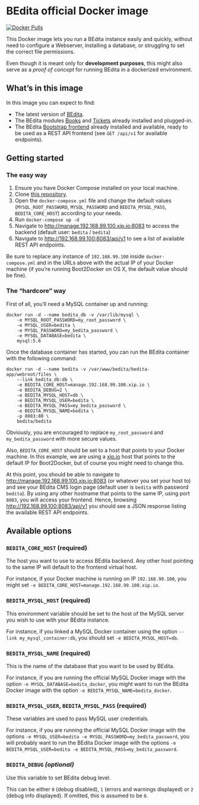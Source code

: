# BEdita official Docker image
[![Docker Pulls](https://img.shields.io/docker/pulls/bedita/bedita.svg)](https://hub.docker.com/r/bedita/bedita/)

This Docker image lets you run a BEdita instance easily and quickly, without need to configure a Webserver, installing a database, or struggling to set the correct file permissions.

Even though it is meant only for **development purposes**, this might also serve as a _proof of concept_ for running BEdita in a dockerized environment.

## What’s in this image

In this image you can expect to find:

 - The latest version of [BEdita](https://github.com/bedita/bedita).
 - The BEdita modules [Books](https://github.com/bedita/books) and [Tickets](https://github.com/bedita/tickets) already installed and plugged-in.
 - The BEdita [Bootstrap frontend](https://github.com/bedita/bootstrap) already installed and available, ready to be used as a REST API frontend (see `GET /api/v1` for available endpoints).

## Getting started

### The easy way

1. Ensure you have Docker Compose installed on your local machine.
2. Clone [this repository](https://github.com/bedita/docker-image).
3. Open the `docker-compose.yml` file and change the default values (`MYSQL_ROOT_PASSWORD`, `MYSQL_PASSWORD` and `BEDITA_MYSQL_PASS`, `BEDITA_CORE_HOST`) according to your needs.
4. Run `docker-compose up -d`
5. Navigate to http://manage.192.168.99.100.xip.io:8083 to access the backend (default user: `bedita` / `bedita`)
6. Navigate to http://192.168.99.100:8083/api/v1 to see a list of available REST API endpoints.

Be sure to replace any instance of `192.168.99.100` inside `docker-compose.yml` and in the URLs above with the actual IP of your Docker machine (if you’re running Boot2Docker on OS X, the default value should be fine).

### The “hardcore” way

First of all, you’ll need a MySQL container up and running:

```
docker run -d --name bedita_db -v /var/lib/mysql \
    -e MYSQL_ROOT_PASSWORD=my_root_password \
    -e MYSQL_USER=bedita \
    -e MYSQL_PASSWORD=my_bedita_password \
    -e MYSQL_DATABASE=bedita \
    mysql:5.6
```

Once the database container has started, you can run the BEdita container with the following command:

```
docker run -d --name bedita -v /var/www/bedita/bedita-app/webroot/files \
    --link bedita_db:db \
    -e BEDITA_CORE_HOST=manage.192.168.99.100.xip.io \
    -e BEDITA_DEBUG=2 \
    -e BEDITA_MYSQL_HOST=db \
    -e BEDITA_MYSQL_USER=bedita \
    -e BEDITA_MYSQL_PASS=my_bedita_password \
    -e BEDITA_MYSQL_NAME=bedita \
    -p 8083:80 \
    bedita/bedita
```

Obviously, you are encouraged to replace `my_root_password` and `my_bedita_password` with more secure values.

Also, `BEDITA_CORE_HOST` should be set to a host that points to your Docker machine. In this example, we are using a [xip.io](http://xip.io/) host that points to the default IP for Boot2Docker, but of course you might need to change this.

At this point, you should be able to navigate to http://manage.192.168.99.100.xip.io:8083 (or whatever you set your host to) and see your BEdita CMS login page (default user is `bedita` with password `bedita`). By using any other hostname that points to the same IP, using port `8083`, you will access your frontend. Hence, browsing http://192.168.99.100:8083/api/v1 you should see a JSON response listing the available REST API endpoints.

## Available options

### `BEDITA_CORE_HOST` **(required)**

The host you want to use to access BEdita backend. Any other host pointing to the same IP will default to the frontend virtual host.

For instance, if your Docker machine is running on IP `192.168.99.100`, you might set `-e BEDITA_CORE_HOST=manage.192.168.99.100.xip.io`.

### `BEDITA_MYSQL_HOST` **(required)**

This environment variable should be set to the host of the MySQL server you wish to use with your BEdita instance.

For instance, if you linked a MySQL Docker container using the option `--link my_mysql_container:db`, you should set `-e BEDITA_MYSQL_HOST=db`.

### `BEDITA_MYSQL_NAME` **(required)**

This is the name of the database that you want to be used by BEdita.

For instance, if you are running the official MySQL Docker image with the option `-e MYSQL_DATABASE=bedita_docker`, you might want to run the BEdita Docker image with the option `-e BEDITA_MYSQL_NAME=bedita_docker`.

### `BEDITA_MYSQL_USER`, `BEDITA_MYSQL_PASS` **(required)**

These variables are used to pass MySQL user credentials.

For instance, if you are running the official MySQL Docker image with the options `-e MYSQL_USER=bedita -e MYSQL_PASSWORD=my_bedita_password`, you will probably want to run the BEdita Docker image with the options `-e BEDITA_MYSQL_USER=bedita -e BEDITA_MYSQL_PASS=my_bedita_password`.

### `BEDITA_DEBUG` _(optional)_

Use this variable to set BEdita debug level.

This can be either `0` (debug disabled), `1` (errors and warnings displayed) or `2` (debug info displayed). If omitted, this is assumed to be `0`.
